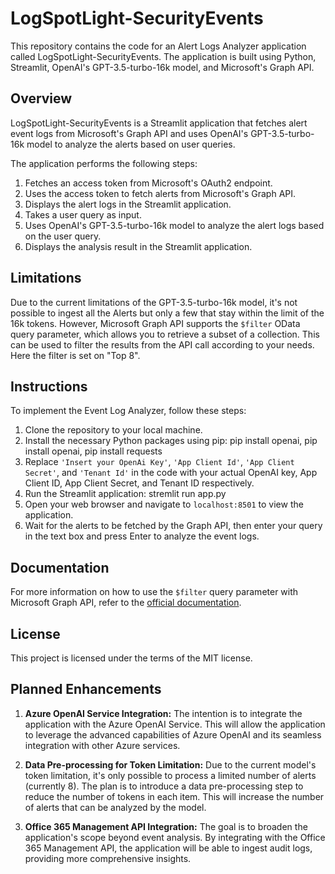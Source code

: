 # LogSpotLight-SecurityEvents

This repository contains the code for an Alert Logs Analyzer application called LogSpotLight-SecurityEvents. The application is built using Python, Streamlit, OpenAI's GPT-3.5-turbo-16k model, and Microsoft's Graph API.

## Overview

LogSpotLight-SecurityEvents is a Streamlit application that fetches alert event logs from Microsoft's Graph API and uses OpenAI's GPT-3.5-turbo-16k model to analyze the alerts based on user queries.

The application performs the following steps:

1. Fetches an access token from Microsoft's OAuth2 endpoint.
2. Uses the access token to fetch alerts from Microsoft's Graph API.
3. Displays the alert logs in the Streamlit application.
4. Takes a user query as input.
5. Uses OpenAI's GPT-3.5-turbo-16k model to analyze the alert logs based on the user query.
6. Displays the analysis result in the Streamlit application.

## Limitations

Due to the current limitations of the GPT-3.5-turbo-16k model, it's not possible to ingest all the Alerts but only a few that stay within the limit of the 16k tokens. However, Microsoft Graph API supports the `$filter` OData query parameter, which allows you to retrieve a subset of a collection. This can be used to filter the results from the API call according to your needs. Here the filter is set on "Top 8".

## Instructions

To implement the Event Log Analyzer, follow these steps:

1. Clone the repository to your local machine.
2. Install the necessary Python packages using pip: pip install openai, pip install openai, pip install requests
3. Replace `'Insert your OpenAi Key'`, `'App Client Id'`, `'App Client Secret'`, and `'Tenant Id'` in the code with your actual OpenAI key, App Client ID, App Client Secret, and Tenant ID respectively.
4. Run the Streamlit application: stremlit run app.py
5. Open your web browser and navigate to `localhost:8501` to view the application.
6. Wait for the alerts to be fetched by the Graph API, then enter your query in the text box and press Enter to analyze the event logs.

## Documentation

For more information on how to use the `$filter` query parameter with Microsoft Graph API, refer to the [official documentation](https://learn.microsoft.com/en-us/graph/filter-query-parameter?tabs=http).

## License

This project is licensed under the terms of the MIT license.

## Planned Enhancements

1. **Azure OpenAI Service Integration:** The intention is to integrate the application with the Azure OpenAI Service. This will allow the application to leverage the advanced capabilities of Azure OpenAI and its seamless integration with other Azure services.

2. **Data Pre-processing for Token Limitation:** Due to the current model's token limitation, it's only possible to process a limited number of alerts (currently 8). The plan is to introduce a data pre-processing step to reduce the number of tokens in each item. This will increase the number of alerts that can be analyzed by the model.

3. **Office 365 Management API Integration:** The goal is to broaden the application's scope beyond event analysis. By integrating with the Office 365 Management API, the application will be able to ingest audit logs, providing more comprehensive insights.
